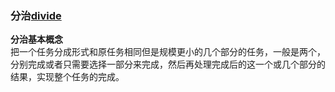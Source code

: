 ### 分治[divide]()
**分治基本概念**	
把一个任务分成形式和原任务相同但是规模更小的几个部分的任务，一般是两个，分别完成或者只需要选择一部分来完成，然后再处理完成后的这一个或几个部分的结果，实现整个任务的完成。

